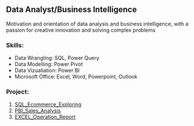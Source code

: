 ## Data Analyst/Business Intelligence

Motivation and orientation of data analysis and business intelligence, with a passion for creative innovation and solving complex problems

### Skills:

* Data Wrangling: SQL, Power Query
* Data Modelling: Power Pivot
* Data Vizualiation: Power BI
* Microsoft Office: Excel, Word, Powerpoint, Outlook

### Project:
1. [SQL_Ecommerce_Exploring](https://github.com/linh280999/SQL_Ecommerce_Exploring)
2. [PBI_Sales_Analysis](https://github.com/linh280999/PBI_Sales_Analysis)
3. [EXCEL_Operation_Report](https://github.com/linh280999/EXCEL_Operation_Report)
